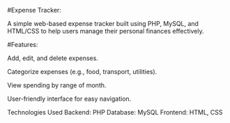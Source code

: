 #Expense Tracker:

A simple web-based expense tracker built using PHP, MySQL, and HTML/CSS to help users manage their personal finances effectively.

#Features:

Add, edit, and delete expenses.

Categorize expenses (e.g., food, transport, utilities).

View spending by range of month.

User-friendly interface for easy navigation.

Technologies Used
Backend: PHP
Database: MySQL
Frontend: HTML, CSS
